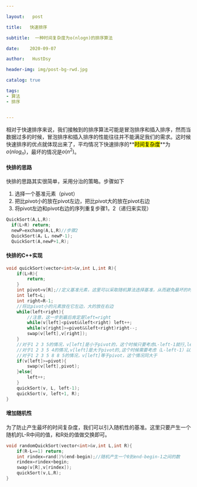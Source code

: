 ```yaml
---

layout:   post

title:   快速排序

subtitle:  一种时间复杂度为o(nlogn)的排序算法

date:    2020-09-07

author:   HustDsy

header-img: img/post-bg-rwd.jpg

catalog: true

tags:
- 算法
- 排序


---
```


​	相对于快速排序来说，我们接触到的排序算法可能是冒泡排序和插入排序，然而当数据过多的时候，冒泡排序和插入排序的性能往往并不能满足我们的需求。这时候快速排序的优点就体现出来了，平均情况下快速排序的**<mark>时间复杂度</mark>**为$o(nlog_n)$，最坏的情况是$o(n^2)$。

#### 快排的思路

快排的思路其实很简单，采用分治的策略。步骤如下

1. 选择一个基准元素（pivot）
2. 把比pivot小的放在pivot左边，把比pivot大的放在pivot右边
3. 将pivot左边和pivot右边的序列重复步骤1，2（递归来实现）

```c++
QuickSort(A,L,R):
  if(L>R) return;
  newP=exchang(A,L,R)//步骤2
  QuickSort(A，L，newP-1);
  QuickSort(A,newP+1,R);
```

#### 快排的C++实现

```c++
void quickSort(vector<int>&v,int L,int R){
    if(L>R){
        return;
    }
    int pivot=v[R];//定义基准元素，这里可以采取随机算法选择基准，从而避免最坏的时间复杂度
    int left=L;
    int right=R-1;
    //将比pivot小的元素放在它左边，大的放在右边
    while(left<right){
        //注意，这一步到最后肯定是left=right
        while(v[left]<pivot&&left<right) left++;
        while(v[right]>=pivot&&left<right)right--;
        swap(v[left],v[right]);
    }
    //对于1 2 3 5的情况，v[left]是小于pivot的，这个时候只要考虑L-left-1就行,left++就行，直接到最后一个数
    //对于1 2 3 5 4的情况,v[left]是大于pivot的,这个时候需要考虑（L-left-1）以及（left+1，R）
    //对于1 2 3 5 8 8 5的情况，v[left]等于pivot，这个情况同大于
    if(v[left]>=pivot){
        swap(v[left],pivot);
    }else{
        left++;
    }
    quickSort(v, L, left-1);
    quickSort(v, left+1, R);
}
```

#### 增加随机性

为了防止产生最坏的时间复杂度，我们可以引入随机性的基准。这里只要产生一个随机的L-R中间的值，和R处的值做交换即可。

```c++
void randomQuickSort(vector<int>&v,int L,int R){
    if(R-L==1) return;
    int rindex=rand()%(end-begin);//随机产生一个0到end-begin-1之间的数
    rindex=rindex+begin;
    swap(v[R],v[rindex]);
    quickSort(v,L,R);
}
```
